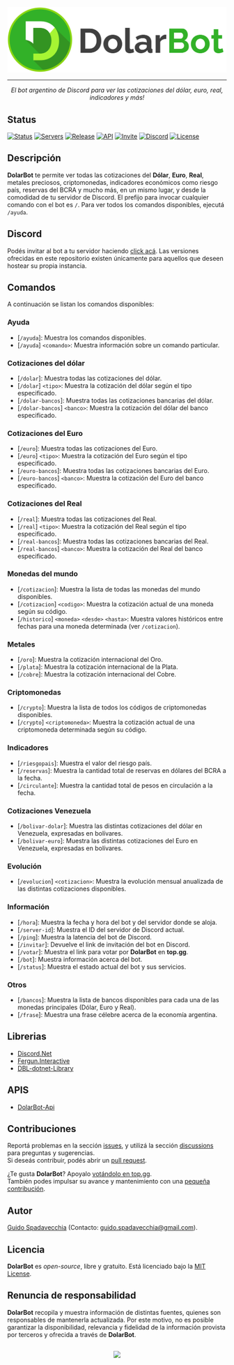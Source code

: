 <p align="center">
  <img src="https://github.com/guidospadavecchia/DolarBot/blob/master/design/images/dolarbot-logo-title.png" width="600px">
</p>

*** 
<p align="center">
<i>El bot argentino de Discord para ver las cotizaciones del dólar, euro, real, indicadores y más!</i>  
</p>  

## Status
[![Status](https://top.gg/api/widget/status/752669185053818941.svg)](https://top.gg/bot/752669185053818941)
[![Servers](https://top.gg/api/widget/servers/752669185053818941.svg)](https://top.gg/bot/752669185053818941)
[![Release](https://img.shields.io/github/v/release/guidospadavecchia/DolarBot?&label=version&style=flat-square)](https://github.com/guidospadavecchia/DolarBot/releases/latest)
[![API](https://img.shields.io/github/package-json/v/guidospadavecchia/DolarBot-Api?color=teal&label=api&style=flat-square)](https://dolarbot-api.herokuapp.com/)
[![Invite](https://img.shields.io/badge/Discord-invitar-7289DA)](https://discord.com/api/oauth2/authorize?client_id=752669185053818941&permissions=321600&scope=bot)
[![Discord](https://img.shields.io/discord/752312522769694780?color=7289DA&label=Support%20Server&style=flat-square)](https://discord.gg/tCkbjuM)
[![License](https://img.shields.io/github/license/guidospadavecchia/DolarBot?color=orange&style=flat-square)](https://github.com/guidospadavecchia/DolarBot/blob/master/LICENSE)  

## Descripción  
**DolarBot** te permite ver todas las cotizaciones del **Dólar**, **Euro**, **Real**, metales preciosos, criptomonedas, indicadores económicos como riesgo país, reservas del BCRA y mucho más, en un mismo lugar, y desde la comodidad de tu servidor de Discord. El prefijo para invocar cualquier comando con el bot es `/`. Para ver todos los comandos disponibles, ejecutá `/ayuda`.

## Discord
Podés invitar al bot a tu servidor haciendo [click acá](https://discord.com/api/oauth2/authorize?client_id=752669185053818941&permissions=321600&scope=bot). Las versiones ofrecidas en este repositorio existen únicamente para aquellos que deseen hostear su propia instancia.

## Comandos
A continuación se listan los comandos disponibles:

### Ayuda
- \[`/ayuda`]: Muestra los comandos disponibles.  
- \[`/ayuda`] `<comando>`: Muestra información sobre un comando particular.  

### Cotizaciones del dólar
- \[`/dolar`]: Muestra todas las cotizaciones del dólar.  
- \[`/dolar`] `<tipo>`: Muestra la cotización del dólar según el tipo especificado.  
- \[`/dolar-bancos`]: Muestra todas las cotizaciones bancarias del dólar.  
- \[`/dolar-bancos`] `<banco>`: Muestra la cotización del dólar del banco especificado.  

### Cotizaciones del Euro
- \[`/euro`]: Muestra todas las cotizaciones del Euro.  
- \[`/euro`] `<tipo>`: Muestra la cotización del Euro según el tipo especificado.  
- \[`/euro-bancos`]: Muestra todas las cotizaciones bancarias del Euro.  
- \[`/euro-bancos`] `<banco>`: Muestra la cotización del Euro del banco especificado. 

### Cotizaciones del Real
- \[`/real`]: Muestra todas las cotizaciones del Real.  
- \[`/real`] `<tipo>`: Muestra la cotización del Real según el tipo especificado.  
- \[`/real-bancos`]: Muestra todas las cotizaciones bancarias del Real.  
- \[`/real-bancos`] `<banco>`: Muestra la cotización del Real del banco especificado. 

### Monedas del mundo
- \[`/cotizacion`]: Muestra la lista de todas las monedas del mundo disponibles.  
- \[`/cotizacion`] `<codigo>`: Muestra la cotización actual de una moneda según su código.  
- \[`/historico`] `<moneda>` `<desde>` `<hasta>`: Muestra valores históricos entre fechas para una moneda determinada (ver `/cotizacion`).  

### Metales
- \[`/oro`]: Muestra la cotización internacional del Oro.  
- \[`/plata`]: Muestra la cotización internacional de la Plata.  
- \[`/cobre`]: Muestra la cotización internacional del Cobre.  

### Criptomonedas
- \[`/crypto`]: Muestra la lista de todos los códigos de criptomonedas disponibles.  
- \[`/crypto`] `<criptomoneda>`: Muestra la cotización actual de una criptomoneda determinada según su código.  

### Indicadores
- \[`/riesgopais`]: Muestra el valor del riesgo país.  
- \[`/reservas`]: Muestra la cantidad total de reservas en dólares del BCRA a la fecha.  
- \[`/circulante`]: Muestra la cantidad total de pesos en circulación a la fecha.  

### Cotizaciones Venezuela
- \[`/bolivar-dolar`]: Muestra las distintas cotizaciones del dólar en Venezuela, expresadas en bolívares.  
- \[`/bolivar-euro`]: Muestra las distintas cotizaciones del Euro en Venezuela, expresadas en bolívares.  

### Evolución
- \[`/evolucion`] `<cotizacion>`: Muestra la evolución mensual anualizada de las distintas cotizaciones disponibles.

### Información
- \[`/hora`]: Muestra la fecha y hora del bot y del servidor donde se aloja.  
- \[`/server-id`]: Muestra el ID del servidor de Discord actual.  
- \[`/ping`]: Muestra la latencia del bot de Discord.  
- \[`/invitar`]: Devuelve el link de invitación del bot en Discord.  
- \[`/votar`]: Muestra el link para votar por **DolarBot** en **top.gg**.  
- \[`/bot`]: Muestra información acerca del bot.  
- \[`/status`]: Muestra el estado actual del bot y sus servicios.  

### Otros
- \[`/bancos`]: Muestra la lista de bancos disponibles para cada una de las monedas principales (Dólar, Euro y Real).  
- \[`/frase`]: Muestra una frase célebre acerca de la economía argentina.  

## Librerias
- [Discord.Net](https://github.com/discord-net/Discord.Net)
- [Fergun.Interactive](https://github.com/d4n3436/Fergun.Interactive)
- [DBL-dotnet-Library](https://github.com/top-gg/dotnet-sdk)

## APIS
- [DolarBot-Api](https://github.com/guidospadavecchia/DolarBot-Api)

## Contribuciones
Reportá problemas en la sección [issues](https://github.com/guidospadavecchia/DolarBot/issues), y utilizá la sección [discussions](https://github.com/guidospadavecchia/DolarBot/discussions) para preguntas y sugerencias.  
Si deseás contribuir, podés abrir un [pull request](https://github.com/guidospadavecchia/DolarBot/pulls).  

¿Te gusta **DolarBot**? Apoyalo [votándolo en top.gg](https://top.gg/bot/752669185053818941/vote).  
También podes impulsar su avance y mantenimiento con una [pequeña contribución](http://paypal.me/guidospadavecchia).

## Autor
[Guido Spadavecchia](https://github.com/guidospadavecchia) (Contacto: guido.spadavecchia@gmail.com).  

## Licencia
**DolarBot** es *open-source*, libre y gratuito. Está licenciado bajo la [MIT License](https://github.com/guidospadavecchia/DolarBot/blob/master/LICENSE).  

## Renuncia de responsabilidad
**DolarBot** recopila y muestra información de distintas fuentes, quienes son responsables de mantenerla actualizada. Por este motivo, no es posible garantizar la disponibilidad, relevancia y fidelidad de la información provista por terceros y ofrecida a través de **DolarBot**.

## 
<p align="center">
  <img src="http://ForTheBadge.com/images/badges/built-with-love.svg">
</p>
